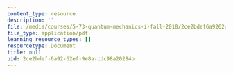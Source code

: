 ```yaml
---
content_type: resource
description: ''
file: /media/courses/5-73-quantum-mechanics-i-fall-2018/2ce2bdef6a9262ef9e8acdc98a20284b_MIT5_73F18_Lec20.pdf
file_type: application/pdf
learning_resource_types: []
resourcetype: Document
title: null
uid: 2ce2bdef-6a92-62ef-9e8a-cdc98a20284b
---
```

